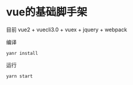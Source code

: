 # vue的基础脚手架

目前
vue2 + vuecli3.0 + vuex + jquery + webpack

编译

```
yanr install
```

运行

```
yarn start
```